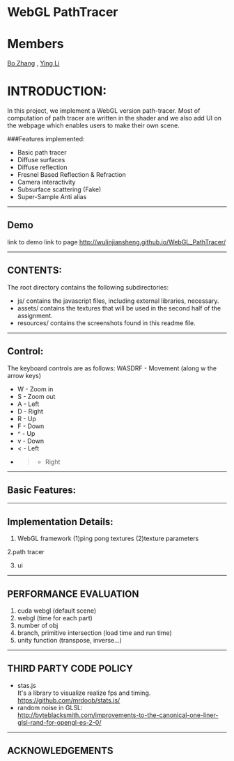 
WebGL PathTracer
================

Members
================
[Bo Zhang](https://www.linkedin.com/profile/view?id=285547985&authType=name&authToken=ZYUY&trk=prof-proj-cc-name) , [Ying Li](https://www.linkedin.com/profile/view?id=286055598&authType=NAME_SEARCH&authToken=fn9n&locale=en_US&trk=tyah2&trkInfo=tarId%3A1417916257233%2Ctas%3Aying%20li%2Cidx%3A1-1-1) <br />

INTRODUCTION:
================
In this project, we implement a WebGL version path-tracer. Most of computation of path tracer are written in the shader and we also add UI on the webpage which enables users to make their own scene.

###Features implemented:
- Basic path tracer
- Diffuse surfaces
- Diffuse reflection
- Fresnel Based Reflection & Refraction
- Camera interactivity
- Subsurface scattering (Fake)
- Super-Sample Anti alias

-------------------------------------------------------------------------------
Demo
-------------------------------------------------------------------------------
link to demo
link to page
http://wulinjiansheng.github.io/WebGL_PathTracer/

-------------------------------------------------------------------------------
CONTENTS:
-------------------------------------------------------------------------------
The root directory contains the following subdirectories:
	
* js/ contains the javascript files, including external libraries, necessary.
* assets/ contains the textures that will be used in the second half of the
  assignment.
* resources/ contains the screenshots found in this readme file.

-------------------------------------------------------------------------------
Control:
-------------------------------------------------------------------------------
The keyboard controls are as follows:
WASDRF - Movement (along w the arrow keys)
* W - Zoom in
* S - Zoom out
* A - Left
* D - Right
* R - Up
* F - Down
* ^ - Up
* v - Down
* < - Left
* > - Right

-------------------------------------------------------------------------------
Basic Features:
-------------------------------------------------------------------------------


-------------------------------------------------------------------------------
Implementation Details:
-------------------------------------------------------------------------------
1. WebGL framework
(1)ping pong textures
(2)texture parameters

2.path tracer


3. ui

-------------------------------------------------------------------------------
PERFORMANCE EVALUATION
-------------------------------------------------------------------------------
1. cuda webgl (default scene)
2. webgl (time for each part)
3. number of obj 
4. branch, primitive intersection (load time and run time)
5. unity function (transpose, inverse...)

-------------------------------------------------------------------------------
THIRD PARTY CODE POLICY
-------------------------------------------------------------------------------
* stas.js  
It's a library to visualize realize fps and timing.  
https://github.com/mrdoob/stats.js/
* random noise in GLSL:  
http://byteblacksmith.com/improvements-to-the-canonical-one-liner-glsl-rand-for-opengl-es-2-0/

-------------------------------------------------------------------------------
ACKNOWLEDGEMENTS
-------------------------------------------------------------------------------
